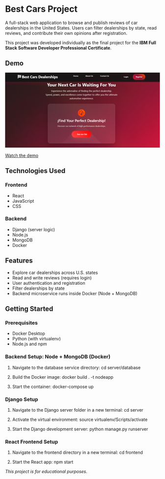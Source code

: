 # Best Cars Project


A full-stack web application to browse and publish reviews of car dealerships in the United States. Users can filter dealerships by state, read reviews, and contribute their own opinions after registration.

This project was developed individually as the final project for the **IBM Full Stack Software Developer Professional Certificate**.

## Demo

![Homepage Screenshot](server/frontend/public/best-cars.png)

[Watch the demo](https://drive.google.com/file/d/1r2Lr75awTAcWWvmADS-sZLUyjjPhluy2/view?usp=sharing)

## Technologies Used

### Frontend
- React  
- JavaScript  
- CSS

### Backend
- Django (server logic)  
- Node.js 
- MongoDB
- Docker  


## Features

- Explore car dealerships across U.S. states
- Read and write reviews (requires login)
- User authentication and registration
- Filter dealerships by state
- Backend microservice runs inside Docker (Node + MongoDB)


## Getting Started

### Prerequisites

- Docker Desktop  
- Python (with virtualenv)  
- Node.js and npm  

### Backend Setup: Node + MongoDB (Docker)

1. Navigate to the database service directory:
cd server/database

2. Build the Docker image:
docker build . -t nodeapp

3. Start the container:
docker-compose up

### Django Setup

1. Navigate to the Django server folder in a new terminal:
cd server

2. Activate the virtual environment:
source virtualenv/Scripts/activate

3. Start the Django development server:
python manage.py runserver

### React Frontend Setup

1. Navigate to the frontend directory in a new terminal:
cd frontend

2. Start the React app:
npm start



*This project is for educational purposes.*
